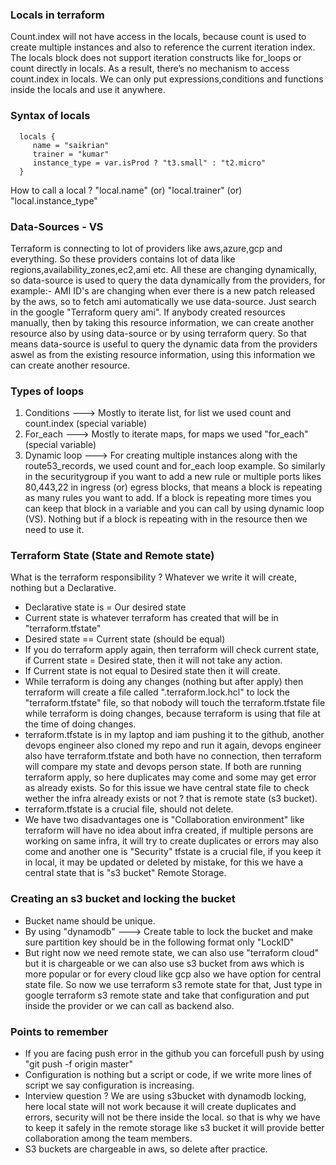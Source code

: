 ### Locals in terraform
Count.index will not have access in the locals, because count is used to create multiple instances and also to reference the current iteration index. The locals block does not support iteration constructs like for_loops or count directly in locals. As a result, there’s no mechanism to access count.index in locals. We can only put expressions,conditions and functions inside the locals and use it anywhere.

### Syntax of locals
      locals {
         name = "saikrian"
         trainer = "kumar"
         instance_type = var.isProd ? "t3.small" : "t2.micro"
      }
How to call a local ? "local.name" (or) "local.trainer" (or) "local.instance_type"

### Data-Sources - VS
Terraform is connecting to lot of providers like aws,azure,gcp and everything. So these providers contains lot of data like regions,availability_zones,ec2,ami etc. All these are changing dynamically, so data-source is used to query the data dynamically from the providers, for example:- AMI ID's are changing when ever there is a new patch released by the aws, so to fetch ami automatically we use data-source. Just search in the google "Terraform query ami". If anybody created resources manually, then by taking this resource information, we can create another resource also by using data-source or by using terraform query. So that means data-source is useful to query the dynamic data from the providers aswel as from the existing resource information, using this information we can create another resource.

### Types of loops
1. Conditions ---> Mostly to iterate list, for list we used count and count.index (special variable)
2. For_each ---> Mostly to iterate maps, for maps we used "for_each" (special variable)
3. Dynamic loop ---> For creating multiple instances along with the route53_records, we used count and
   for_each loop example. So similarly in the securitygroup if you want to add a new rule or multiple ports
   likes 80,443,22 in ingress (or) egress blocks, that means a block is repeating as many rules you want
   to add. If a block is repeating more times you can keep that block in a variable and you can call by using
   dynamic loop (VS). Nothing but if a block is repeating with in the resource then we need to use it.

### Terraform State (State and Remote state)
What is the terraform responsibility ? Whatever we write it will create, nothing but a Declarative.
- Declarative state is = Our desired state
- Current state is whatever terraform has created that will be in "terraform.tfstate"
- Desired state == Current state (should be equal)
- If you do terraform apply again, then terraform will check current state, if Current state = Desired state,
  then it will not take any action.
- If Current state is not equal to Desired state then it will create.
- While terraform is doing any changes (nothing but after apply) then terraform will create a file called
  ".terraform.lock.hcl" to lock the "terraform.tfstate" file, so that nobody will touch the terraform.tfstate
  file while terraform is doing changes, because terraform is using that file at the time of doing changes.
- terraform.tfstate is in my laptop and iam pushing it to the github, another devops engineer also cloned my
  repo and run it again, devops engineer also have terraform.tfstate and both have no connection, then
  terraform will compare my state and devops person state. If both are running terraform apply, so here
  duplicates may come and some may get error as already exists. So for this issue we have central state file to
  check wether the infra already exists or not ? that is remote state (s3 bucket).
- terraform.tfstate is a crucial file, should not delete.
- We have two disadvantages one is "Collaboration environment" like terraform will have no idea about infra
  created, if multiple persons are working on same infra, it will try to create duplicates or errors may also
  come and another one is "Security" tfstate is a crucial file, if you keep it in local, it may be updated or
  deleted by mistake, for this we have a central state that is "s3 bucket" Remote Storage.

### Creating an s3 bucket and locking the bucket
- Bucket name should be unique.
- By using "dynamodb" ---> Create table to lock the bucket and make sure partition key should be in the 
  following format only "LockID"
- But right now we need remote state, we can also use "terraform cloud" but it is chargeable or we can also
  use s3 bucket from aws which is more popular or for every cloud like gcp also we have option for central
  state file. So now we use terraform s3 remote state for that, Just type in google terraform s3 remote state
  and take that configuration and put inside the provider or we can call as backend also.

### Points to remember
- If you are facing push error in the github you can forcefull push by using "git push -f origin master"
- Configuration is nothing but a script or code, if we write more lines of script we say configuration 
  is increasing.
- Interview question ? We are using s3bucket with dynamodb locking, here local state will not work because it
  will create duplicates and errors, security will not be there inside the local. so that is why we have to
  keep it safely in the remote storage like s3 bucket it will provide better collaboration among the team
  members.
- S3 buckets are chargeable in aws, so delete after practice.
